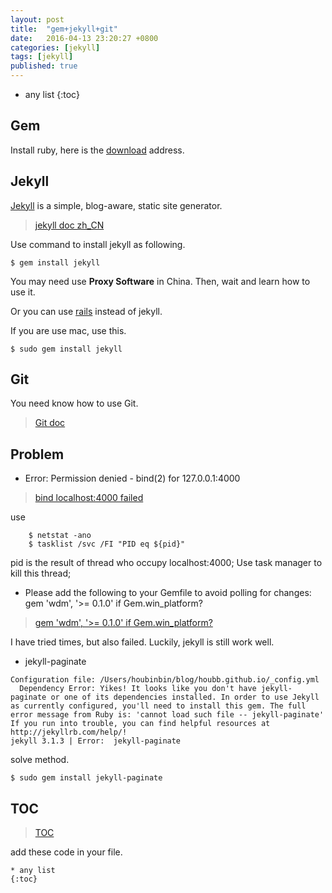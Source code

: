 ```yaml
---
layout: post
title:  "gem+jekyll+git"
date:   2016-04-13 23:20:27 +0800
categories: [jekyll]
tags: [jekyll]
published: true
---
```


* any list
{:toc}

## Gem

Install ruby, here is the [download](http://rubyinstaller.org/downloads) address.


## Jekyll

[Jekyll](https://jekyllrb.com/docs/home/) is a simple, blog-aware, static site generator.

> [jekyll doc zh_CN](http://jekyllcn.com)

Use command to install jekyll as following.

```
$ gem install jekyll
```

You may need use **Proxy Software** in China. Then, wait and learn how to use it.

Or you can use [rails](https://ruby.taobao.org/) instead of jekyll.

If you are use mac, use this.

```
$ sudo gem install jekyll

```

## Git

You need know how to use Git.

> [Git doc](http://www.runoob.com/git/git-tutorial.html "Git")

## Problem

- Error:  Permission denied - bind(2) for 127.0.0.1:4000

> [bind localhost:4000 failed](http://www.cnblogs.com/lxconan/archive/2016/01/11/5119972.html)

use

```
    $ netstat -ano
    $ tasklist /svc /FI "PID eq ${pid}"
```
pid is the result of thread who occupy localhost:4000; Use task manager to kill this thread;

- Please add the following to your Gemfile to avoid polling for changes:
  gem 'wdm', '>= 0.1.0' if Gem.win_platform?

>  [gem 'wdm', '>= 0.1.0' if Gem.win_platform?](http://stackoverflow.com/questions/30720797/jekyll-install-on-windows-error-message)

I have tried times, but also failed. Luckily, jekyll is still work well.


-  jekyll-paginate

```
Configuration file: /Users/houbinbin/blog/houbb.github.io/_config.yml
  Dependency Error: Yikes! It looks like you don't have jekyll-paginate or one of its dependencies installed. In order to use Jekyll as currently configured, you'll need to install this gem. The full error message from Ruby is: 'cannot load such file -- jekyll-paginate' If you run into trouble, you can find helpful resources at http://jekyllrb.com/help/!
jekyll 3.1.3 | Error:  jekyll-paginate
```

solve method.

```
$ sudo gem install jekyll-paginate

```

## TOC

> [TOC](http://loudou.info/blog/2014/08/01/wei-octopress-tian-jia-toc/)

add these code in your file.

```
* any list
{:toc}
```

